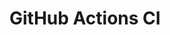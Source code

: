 # GitHub Actions CI




































































































































































































































































































































































































































































































































































































































































































































































































































































































































































































































































































































































































































































































































































































































































































































































































































































































































































































































































































































































































































































